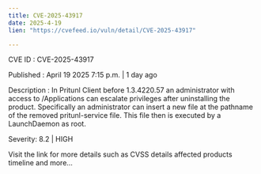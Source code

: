 ```yaml
---
title: CVE-2025-43917
date: 2025-4-19
lien: "https://cvefeed.io/vuln/detail/CVE-2025-43917"

---
```


CVE ID : CVE-2025-43917

Published :  April 19
2025
7:15 p.m. | 1 day ago

Description : In Pritunl Client before 1.3.4220.57
an administrator with access to /Applications can escalate privileges after uninstalling the product. Specifically
an administrator can insert a new file at the pathname of the removed pritunl-service file. This file then is executed by a LaunchDaemon as root.

Severity: 8.2 | HIGH

Visit the link for more details
such as CVSS details
affected products
timeline
and more...
